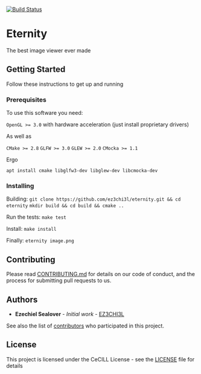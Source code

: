 [![Build Status](https://travis-ci.org/EZ3CHI3L/Eternity.svg?branch=master)](https://travis-ci.org/EZ3CHI3L/Eternity)

# Eternity

The best image viewer ever made

## Getting Started

Follow these instructions to get up and running

### Prerequisites

To use this software you need:

```OpenGL >= 3.0``` with hardware acceleration (just install proprietary drivers)

As well as

```CMake >= 2.8``` ```GLFW >= 3.0``` ```GLEW >= 2.0``` ```CMocka >= 1.1```

Ergo

```apt install cmake libglfw3-dev libglew-dev libcmocka-dev```

### Installing

Building:
```git clone https://github.com/ez3chi3l/eternity.git && cd eternity```
```mkdir build && cd build && cmake ..```

Run the tests:
```make test```

Install: ```make install```

Finally: ```eternity image.png```


## Contributing

Please read [CONTRIBUTING.md](https://gist.github.com/PurpleBooth/b24679402957c63ec426) for details on our code of conduct, and the process for submitting pull requests to us.


## Authors

* **Ezechiel Sealover** - *Initial work* - [EZ3CHI3L](https://github.com/EZ3CHI3L)

See also the list of [contributors](https://github.com/your/project/contributors) who participated in this project.

## License

This project is licensed under the CeCILL License - see the [LICENSE](LICENSE) file for details
